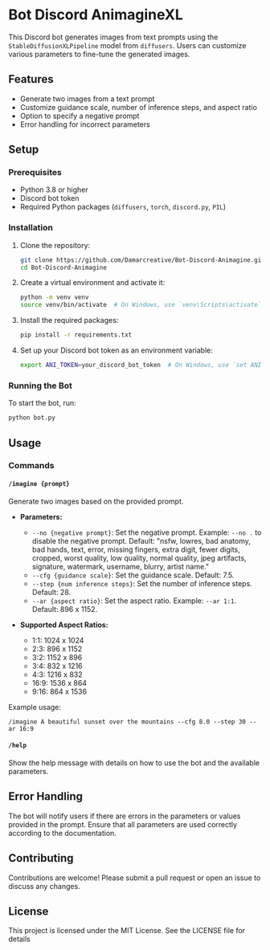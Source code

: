 # Bot Discord AnimagineXL

This Discord bot generates images from text prompts using the `StableDiffusionXLPipeline` model from `diffusers`. Users can customize various parameters to fine-tune the generated images.

## Features

- Generate two images from a text prompt
- Customize guidance scale, number of inference steps, and aspect ratio
- Option to specify a negative prompt
- Error handling for incorrect parameters

## Setup

### Prerequisites

- Python 3.8 or higher
- Discord bot token
- Required Python packages (`diffusers`, `torch`, `discord.py`, `PIL`)

### Installation

1. Clone the repository:
    ```sh
    git clone https://github.com/Damarcreative/Bot-Discord-Animagine.git
    cd Bot-Discord-Animagine
    ```

2. Create a virtual environment and activate it:
    ```sh
    python -m venv venv
    source venv/bin/activate  # On Windows, use `venv\Scripts\activate`
    ```

3. Install the required packages:
    ```sh
    pip install -r requirements.txt
    ```

4. Set up your Discord bot token as an environment variable:
    ```sh
    export ANI_TOKEN=your_discord_bot_token  # On Windows, use `set ANI_TOKEN=your_discord_bot_token`
    ```

### Running the Bot

To start the bot, run:
```sh
python bot.py
```

## Usage

### Commands

#### `/imagine {prompt}`

Generate two images based on the provided prompt.

- **Parameters:**
  - `--no {negative prompt}`: Set the negative prompt. Example: `--no .` to disable the negative prompt. Default: "nsfw, lowres, bad anatomy, bad hands, text, error, missing fingers, extra digit, fewer digits, cropped, worst quality, low quality, normal quality, jpeg artifacts, signature, watermark, username, blurry, artist name."
  - `--cfg {guidance scale}`: Set the guidance scale. Default: 7.5.
  - `--step {num inference steps}`: Set the number of inference steps. Default: 28.
  - `--ar {aspect ratio}`: Set the aspect ratio. Example: `--ar 1:1`. Default: 896 x 1152.

- **Supported Aspect Ratios:**
  - 1:1: 1024 x 1024
  - 2:3: 896 x 1152
  - 3:2: 1152 x 896
  - 3:4: 832 x 1216
  - 4:3: 1216 x 832
  - 16:9: 1536 x 864
  - 9:16: 864 x 1536

Example usage:
```
/imagine A beautiful sunset over the mountains --cfg 8.0 --step 30 --ar 16:9
```

#### `/help`

Show the help message with details on how to use the bot and the available parameters.

## Error Handling

The bot will notify users if there are errors in the parameters or values provided in the prompt. Ensure that all parameters are used correctly according to the documentation.

## Contributing

Contributions are welcome! Please submit a pull request or open an issue to discuss any changes.

## License

This project is licensed under the MIT License. See the LICENSE file for details
